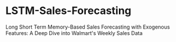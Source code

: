 # LSTM-Sales-Forecasting
Long Short Term Memory-Based Sales Forecasting with Exogenous Features: A Deep Dive into Walmart's Weekly Sales Data
